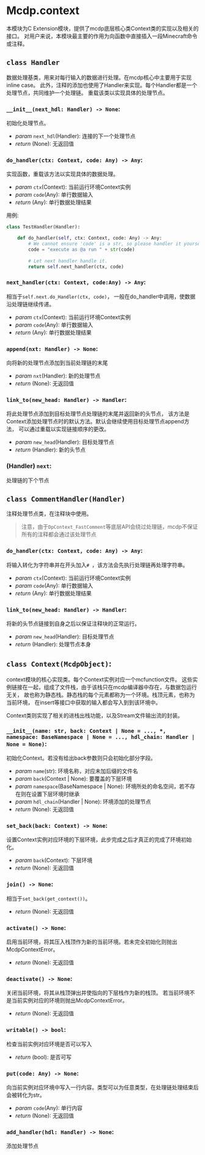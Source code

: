 # Mcdp.context

本模块为C Extension模块，提供了mcdp底层核心类Context类的实现以及相关的接口。
对用户来说，本模块最主要的作用为向函数中直接插入一段Minecraft命令或注释。

## `class Handler`
数据处理基类，用来对每行输入的数据进行处理。在mcdp核心中主要用于实现inline case。
此外，注释的添加也使用了Handler来实现。每个Handler都是一个处理节点，共同维护一个处理链。
重载该类以实现具体的处理节点。

### `__init__(next_hdl: Handler) -> None`:
初始化处理节点。

- *param* `next_hdl`(Handler): 连接的下一个处理节点
- *return* (None): 无返回值

### `do_handler(ctx: Context, code: Any) -> Any`:
实现函数，重载该方法以实现具体的数据处理。

- *param* `ctx`(Context): 当前运行环境Context实例
- *param* `code`(Any): 单行数据输入
- *return* (Any): 单行数据处理结果

用例:
```py
class TestHandler(Handler):

    def do_handler(self, ctx: Context, code: Any) -> Any:
        # We cannot ensure 'code' is a str, so please handler it yourself.
        code = "execute as @a run " + str(code)
        
        # Let next handler handle it.
        return self.next_handler(ctx, code)
```

### `next_handler(ctx: Context, code:Any) -> Any`:
相当于`self.next.do_Handler(ctx, code)`，
一般在do_handler中调用，使数据沿处理链继续传递。

- *param* `ctx`(Context): 当前运行环境Context实例
- *param* `code`(Any): 单行数据输入
- *return* (Any): 单行数据处理结果

### `append(nxt: Handler) -> None`:
向将新的处理节点添加到当前处理链的末尾

- *param* `nxt`(Handler): 新的处理节点
- *return* (None): 无返回值

### `link_to(new_head: Handler) -> Handler`:
将此处理节点添加到目标处理节点处理链的末尾并返回新的头节点，
该方法是Context添加处理节点时的默认方法。默认会继续使用目标处理节点append方法，
可以通过重载以实现链接顺序的更改。

- *param* `new_head`(Handler): 目标处理节点
- *return* (Handler): 新的头节点

### (Handler) `next`:
处理链的下个节点


## `class CommentHandler(Handler)`
注释处理节点类，在注释块中使用。

> 注意，由于`DpContext_FastComment`等底层API会绕过处理链，mcdp不保证所有的注释都会通过该处理节点

### `do_handler(ctx: Context, code: Any) -> Any`:
将输入转化为字符串并在开头加入`# `，该方法会先执行处理链再处理字符串。

- *param* `ctx`(Context): 当前运行环境Context实例
- *param* `code`(Any): 单行数据输入
- *return* (Any): 单行数据处理结果

### `link_to(new_head: Handler) -> Handler`:
将新的头节点链接到自身之后以保证注释块的正常运行。

- *param* `new_head`(Handler): 目标处理节点
- *return* (Handler): 处理节点本身

## `class Context(McdpObject)`:
context模块的核心实现类。每个Context实例对应一个mcfunction文件。
这些实例链接在一起，组成了文件栈，由于该栈只在mcdp编译器中存在，与数据包运行无关，
故也称为静态栈。静态栈的每个元素都称为一个环境。栈顶元素，也称为当前环境，
在insert等接口中获取的输入都会写入到到该环境中。

Context类则实现了相关的进栈出栈功能，以及Stream文件输出流的封装。

### `__init__(name: str, back: Context | None = ..., *, namespace: BaseNamespace | None = ..., hdl_chain: Handler | None = None)`:
初始化Context。若没有给出back参数则只会初始化部分字段。

- *param* `name`(str): 环境名称，对应未加后缀的文件名
- *param* `back`(Context | None): 要覆盖的下层环境
- *param* `namespace`(BaseNamespace | None): 环境所处的命名空间，若不存在则在设置下层环境时继承
- *param* `hdl_chain`(Handler | None): 环境添加的处理节点
- *return* (None): 无返回值

### `set_back(back: Context) -> None`:
设置Context实例对应环境的下层环境，此步完成之后才真正的完成了环境初始化。

- *param* `back`(Context): 下层环境
- *return* (None): 无返回值

### `join() -> None`:
相当于`set_back(get_context())`。

- *return* (None): 无返回值

### `activate() -> None`:
启用当前环境，将其压入栈顶作为新的当前环境。若未完全初始化则抛出McdpContextError。

- *return* (None): 无返回值

### `deactivate() -> None`:
关闭当前环境，将其从栈顶弹出并使指向的下层栈作为新的栈顶。
若当前环境不是当前实例对应的环境则抛出McdpContextError。

- *return* (None): 无返回值

### `writable() -> bool`:
检查当前实例对应环境是否可以写入

- *return* (bool): 是否可写

### `put(code: Any) -> None`:
向当前实例对应环境中写入一行内容。类型可以为任意类型，在处理链处理结束后会被转化为str。

- *param* `code`(Any): 单行内容
- *return* (None): 无返回值

### `add_handler(hdl: Handler) -> None`:
添加处理节点
